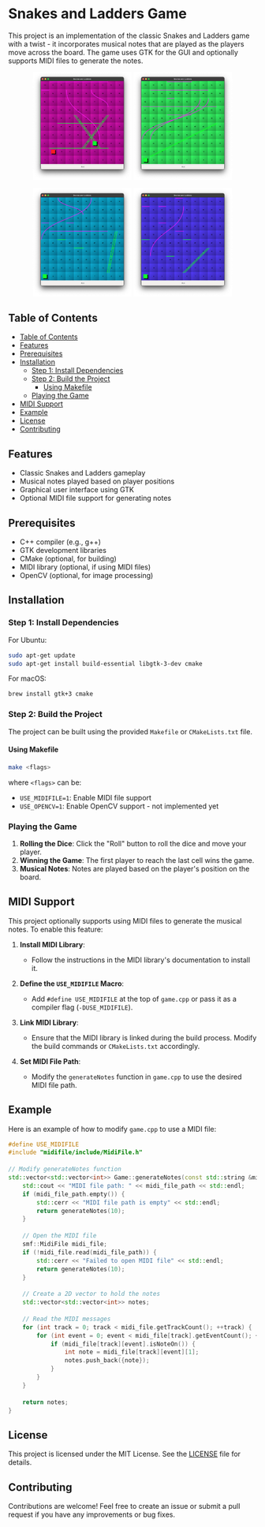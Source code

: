 # Snakes and Ladders Game

This project is an implementation of the classic Snakes and Ladders game with a twist - it incorporates musical notes that are played as the players move across the board. The game uses GTK for the GUI and optionally supports MIDI files to generate the notes.

<p align="center">
    <img src="images/image-4.png" width="200" /> <img src="images/image-5.png" width="200" />
</p>
<p align="center">
    <img src="images/image-6.png" width="200" /> <img src="images/image-7.png" width="200" />
</p>

## Table of Contents
- [Table of Contents](#table-of-contents)
- [Features](#features)
- [Prerequisites](#prerequisites)
- [Installation](#installation)
  - [Step 1: Install Dependencies](#step-1-install-dependencies)
  - [Step 2: Build the Project](#step-2-build-the-project)
    - [Using Makefile](#using-makefile)
  - [Playing the Game](#playing-the-game)
- [MIDI Support](#midi-support)
- [Example](#example)
- [License](#license)
- [Contributing](#contributing)

## Features

- Classic Snakes and Ladders gameplay
- Musical notes played based on player positions
- Graphical user interface using GTK
- Optional MIDI file support for generating notes

## Prerequisites

- C++ compiler (e.g., g++)
- GTK development libraries
- CMake (optional, for building)
- MIDI library (optional, if using MIDI files)
- OpenCV (optional, for image processing)

## Installation

### Step 1: Install Dependencies

For Ubuntu:

```bash
sudo apt-get update
sudo apt-get install build-essential libgtk-3-dev cmake
```

For macOS:

```bash
brew install gtk+3 cmake
```

### Step 2: Build the Project

The project can be built using the provided `Makefile` or `CMakeLists.txt` file.

#### Using Makefile

```bash
make <flags>
```

where `<flags>` can be:

- `USE_MIDIFILE=1`: Enable MIDI file support
- `USE_OPENCV=1`: Enable OpenCV support - not implemented yet

### Playing the Game

1. **Rolling the Dice**: Click the "Roll" button to roll the dice and move your player.
2. **Winning the Game**: The first player to reach the last cell wins the game.
3. **Musical Notes**: Notes are played based on the player's position on the board.

## MIDI Support

This project optionally supports using MIDI files to generate the musical notes. To enable this feature:

1. **Install MIDI Library**:
    - Follow the instructions in the MIDI library's documentation to install it.

2. **Define the `USE_MIDIFILE` Macro**:
    - Add `#define USE_MIDIFILE` at the top of `game.cpp` or pass it as a compiler flag (`-DUSE_MIDIFILE`).

3. **Link MIDI Library**:
    - Ensure that the MIDI library is linked during the build process. Modify the build commands or `CMakeLists.txt` accordingly.

4. **Set MIDI File Path**:
    - Modify the `generateNotes` function in `game.cpp` to use the desired MIDI file path.

## Example

Here is an example of how to modify `game.cpp` to use a MIDI file:

```cpp
#define USE_MIDIFILE
#include "midifile/include/MidiFile.h"

// Modify generateNotes function
std::vector<std::vector<int>> Game::generateNotes(const std::string &midi_file_path) {
    std::cout << "MIDI file path: " << midi_file_path << std::endl;
    if (midi_file_path.empty()) {
        std::cerr << "MIDI file path is empty" << std::endl;
        return generateNotes(10);
    }

    // Open the MIDI file
    smf::MidiFile midi_file;
    if (!midi_file.read(midi_file_path)) {
        std::cerr << "Failed to open MIDI file" << std::endl;
        return generateNotes(10);
    }

    // Create a 2D vector to hold the notes
    std::vector<std::vector<int>> notes;

    // Read the MIDI messages
    for (int track = 0; track < midi_file.getTrackCount(); ++track) {
        for (int event = 0; event < midi_file[track].getEventCount(); ++event) {
            if (midi_file[track][event].isNoteOn()) {
                int note = midi_file[track][event][1];
                notes.push_back({note});
            }
        }
    }

    return notes;
}
```

## License

This project is licensed under the MIT License. See the [LICENSE](LICENSE) file for details.

## Contributing

Contributions are welcome! Feel free to create an issue or submit a pull request if you have any improvements or bug fixes.
